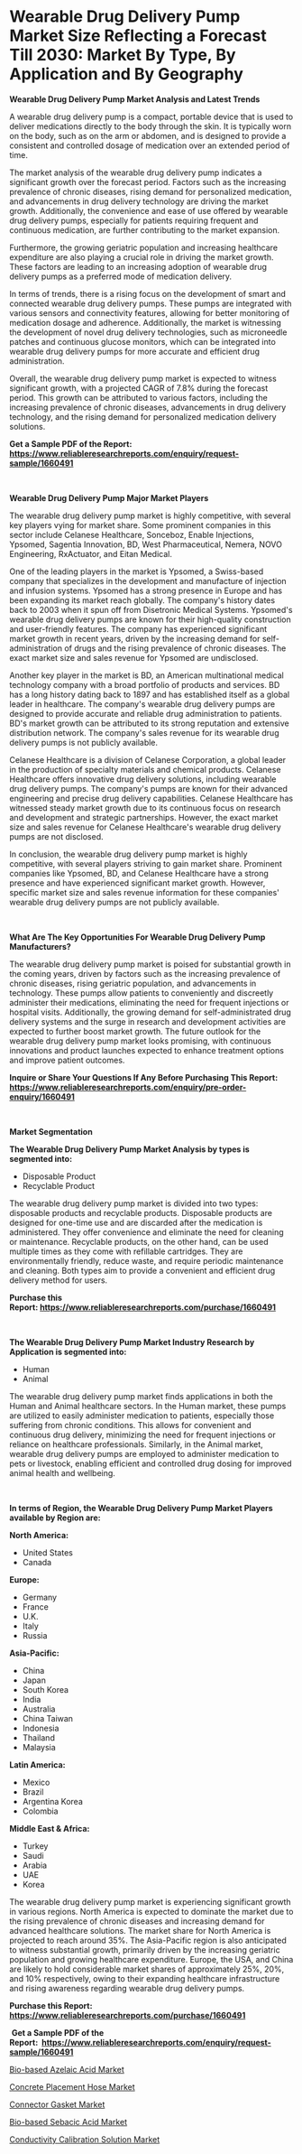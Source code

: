 <p><h1>Wearable Drug Delivery Pump Market Size Reflecting a Forecast Till 2030: Market By Type, By Application and By Geography</h1></p><p><strong>Wearable Drug Delivery Pump Market Analysis and Latest Trends</strong></p>
<p><p>A wearable drug delivery pump is a compact, portable device that is used to deliver medications directly to the body through the skin. It is typically worn on the body, such as on the arm or abdomen, and is designed to provide a consistent and controlled dosage of medication over an extended period of time.</p><p>The market analysis of the wearable drug delivery pump indicates a significant growth over the forecast period. Factors such as the increasing prevalence of chronic diseases, rising demand for personalized medication, and advancements in drug delivery technology are driving the market growth. Additionally, the convenience and ease of use offered by wearable drug delivery pumps, especially for patients requiring frequent and continuous medication, are further contributing to the market expansion.</p><p>Furthermore, the growing geriatric population and increasing healthcare expenditure are also playing a crucial role in driving the market growth. These factors are leading to an increasing adoption of wearable drug delivery pumps as a preferred mode of medication delivery.</p><p>In terms of trends, there is a rising focus on the development of smart and connected wearable drug delivery pumps. These pumps are integrated with various sensors and connectivity features, allowing for better monitoring of medication dosage and adherence. Additionally, the market is witnessing the development of novel drug delivery technologies, such as microneedle patches and continuous glucose monitors, which can be integrated into wearable drug delivery pumps for more accurate and efficient drug administration.</p><p>Overall, the wearable drug delivery pump market is expected to witness significant growth, with a projected CAGR of 7.8% during the forecast period. This growth can be attributed to various factors, including the increasing prevalence of chronic diseases, advancements in drug delivery technology, and the rising demand for personalized medication delivery solutions.</p></p>
<p><strong>Get a Sample PDF of the Report:&nbsp; <a href="https://www.reliableresearchreports.com/enquiry/request-sample/1660491">https://www.reliableresearchreports.com/enquiry/request-sample/1660491</a></strong></p>
<p>&nbsp;</p>
<p><strong>Wearable Drug Delivery Pump Major Market Players</strong></p>
<p><p>The wearable drug delivery pump market is highly competitive, with several key players vying for market share. Some prominent companies in this sector include Celanese Healthcare, Sonceboz, Enable Injections, Ypsomed, Sagentia Innovation, BD, West Pharmaceutical, Nemera, NOVO Engineering, RxActuator, and Eitan Medical.</p><p>One of the leading players in the market is Ypsomed, a Swiss-based company that specializes in the development and manufacture of injection and infusion systems. Ypsomed has a strong presence in Europe and has been expanding its market reach globally. The company's history dates back to 2003 when it spun off from Disetronic Medical Systems. Ypsomed's wearable drug delivery pumps are known for their high-quality construction and user-friendly features. The company has experienced significant market growth in recent years, driven by the increasing demand for self-administration of drugs and the rising prevalence of chronic diseases. The exact market size and sales revenue for Ypsomed are undisclosed.</p><p>Another key player in the market is BD, an American multinational medical technology company with a broad portfolio of products and services. BD has a long history dating back to 1897 and has established itself as a global leader in healthcare. The company's wearable drug delivery pumps are designed to provide accurate and reliable drug administration to patients. BD's market growth can be attributed to its strong reputation and extensive distribution network. The company's sales revenue for its wearable drug delivery pumps is not publicly available.</p><p>Celanese Healthcare is a division of Celanese Corporation, a global leader in the production of specialty materials and chemical products. Celanese Healthcare offers innovative drug delivery solutions, including wearable drug delivery pumps. The company's pumps are known for their advanced engineering and precise drug delivery capabilities. Celanese Healthcare has witnessed steady market growth due to its continuous focus on research and development and strategic partnerships. However, the exact market size and sales revenue for Celanese Healthcare's wearable drug delivery pumps are not disclosed.</p><p>In conclusion, the wearable drug delivery pump market is highly competitive, with several players striving to gain market share. Prominent companies like Ypsomed, BD, and Celanese Healthcare have a strong presence and have experienced significant market growth. However, specific market size and sales revenue information for these companies' wearable drug delivery pumps are not publicly available.</p></p>
<p>&nbsp;</p>
<p><strong>What Are The Key Opportunities For Wearable Drug Delivery Pump Manufacturers?</strong></p>
<p><p>The wearable drug delivery pump market is poised for substantial growth in the coming years, driven by factors such as the increasing prevalence of chronic diseases, rising geriatric population, and advancements in technology. These pumps allow patients to conveniently and discreetly administer their medications, eliminating the need for frequent injections or hospital visits. Additionally, the growing demand for self-administrated drug delivery systems and the surge in research and development activities are expected to further boost market growth. The future outlook for the wearable drug delivery pump market looks promising, with continuous innovations and product launches expected to enhance treatment options and improve patient outcomes.</p></p>
<p><strong>Inquire or Share Your Questions If Any Before Purchasing This Report: <a href="https://www.reliableresearchreports.com/enquiry/pre-order-enquiry/1660491">https://www.reliableresearchreports.com/enquiry/pre-order-enquiry/1660491</a></strong></p>
<p>&nbsp;</p>
<p><strong>Market Segmentation</strong></p>
<p><strong>The Wearable Drug Delivery Pump Market Analysis by types is segmented into:</strong></p>
<p><ul><li>Disposable Product</li><li>Recyclable Product</li></ul></p>
<p><p>The wearable drug delivery pump market is divided into two types: disposable products and recyclable products. Disposable products are designed for one-time use and are discarded after the medication is administered. They offer convenience and eliminate the need for cleaning or maintenance. Recyclable products, on the other hand, can be used multiple times as they come with refillable cartridges. They are environmentally friendly, reduce waste, and require periodic maintenance and cleaning. Both types aim to provide a convenient and efficient drug delivery method for users.</p></p>
<p><strong>Purchase this Report:&nbsp;<a href="https://www.reliableresearchreports.com/purchase/1660491">https://www.reliableresearchreports.com/purchase/1660491</a></strong></p>
<p>&nbsp;</p>
<p><strong>The Wearable Drug Delivery Pump Market Industry Research by Application is segmented into:</strong></p>
<p><ul><li>Human</li><li>Animal</li></ul></p>
<p><p>The wearable drug delivery pump market finds applications in both the Human and Animal healthcare sectors. In the Human market, these pumps are utilized to easily administer medication to patients, especially those suffering from chronic conditions. This allows for convenient and continuous drug delivery, minimizing the need for frequent injections or reliance on healthcare professionals. Similarly, in the Animal market, wearable drug delivery pumps are employed to administer medication to pets or livestock, enabling efficient and controlled drug dosing for improved animal health and wellbeing.</p></p>
<p>&nbsp;</p>
<p><strong>In terms of Region, the Wearable Drug Delivery Pump Market Players available by Region are:</strong></p>
<p>
    <p> <strong> North America: </strong>
        <ul>
            <li>United States</li>
            <li>Canada</li>
        </ul>
        </p> 
    <p> <strong> Europe: </strong>
        <ul>
            <li>Germany</li>
            <li>France</li>
            <li>U.K.</li>
            <li>Italy</li>
            <li>Russia</li>
        </ul>
        </p> 
    <p> <strong> Asia-Pacific: </strong>
        <ul>
            <li>China</li>
            <li>Japan</li>
            <li>South Korea</li>
            <li>India</li>
            <li>Australia</li>
            <li>China Taiwan</li>
            <li>Indonesia</li>
            <li>Thailand</li>
            <li>Malaysia</li>
        </ul>
        </p> 
    <p> <strong> Latin America: </strong>
        <ul>
            <li>Mexico</li>
            <li>Brazil</li>
            <li>Argentina Korea</li>
            <li>Colombia</li>
        </ul>
        </p> 
    <p> <strong> Middle East & Africa: </strong>
        <ul>
            <li>Turkey</li>
            <li>Saudi</li>
            <li>Arabia</li>
            <li>UAE</li>
            <li>Korea</li>
        </ul>
    </p>
    </p>
<p><p>The wearable drug delivery pump market is experiencing significant growth in various regions. North America is expected to dominate the market due to the rising prevalence of chronic diseases and increasing demand for advanced healthcare solutions. The market share for North America is projected to reach around 35%. The Asia-Pacific region is also anticipated to witness substantial growth, primarily driven by the increasing geriatric population and growing healthcare expenditure. Europe, the USA, and China are likely to hold considerable market shares of approximately 25%, 20%, and 10% respectively, owing to their expanding healthcare infrastructure and rising awareness regarding wearable drug delivery pumps.</p></p>
<p><strong>Purchase this Report: <a href="https://www.reliableresearchreports.com/purchase/1660491">https://www.reliableresearchreports.com/purchase/1660491</a></strong></p>
<p>&nbsp;<strong>Get a Sample PDF of the Report:&nbsp;&nbsp;<a href="https://www.reliableresearchreports.com/enquiry/request-sample/1660491">https://www.reliableresearchreports.com/enquiry/request-sample/1660491</a></strong></p>
<p><strong></strong></p>
<p><p><a href="https://github.com/santosh758595/Market-Research-Report-List-1/blob/main/bio-based-azelaic-acid-market.md">Bio-based Azelaic Acid Market</a></p><p><a href="https://www.linkedin.com/pulse/concrete-placement-hose-market-research-report-unlocks-1lhle/">Concrete Placement Hose Market</a></p><p><a href="https://medium.com/@alanwatkins6h/connector-gasket-market-analysis-its-cagr-market-segmentation-and-global-industry-overview-3cae5bd03206">Connector Gasket Market</a></p><p><a href="https://github.com/Chiragrp26/Market-Research-Report-List-1/blob/main/bio-based-sebacic-acid-market.md">Bio-based Sebacic Acid Market</a></p><p><a href="https://medium.com/@seanhunt765/conductivity-calibration-solution-market-size-reveals-the-best-marketing-channels-in-global-fe156b37a952">Conductivity Calibration Solution Market</a></p></p>